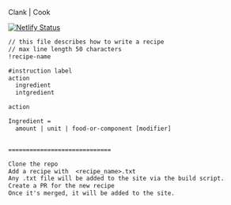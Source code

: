 Clank | Cook

[![Netlify Status](https://api.netlify.com/api/v1/badges/2b2711c1-a5aa-4327-80ae-56ab53d6bb10/deploy-status)](https://app.netlify.com/sites/cookclank/deploys)

```txt
// this file describes how to write a recipe
// max line length 50 characters
!recipe-name

#instruction label
action
  ingredient
  intgredient

action

Ingredient =
  amount | unit | food-or-component [modifier]


=============================

Clone the repo
Add a recipe with  <recipe_name>.txt
Any .txt file will be added to the site via the build script.
Create a PR for the new recipe
Once it's merged, it will be added to the site.
```
